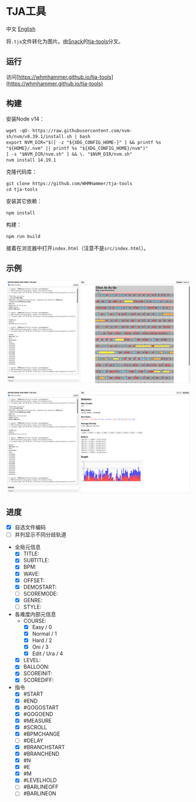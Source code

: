 # TJA工具

中文 [English](README-EN.md)

将`.tja`文件转化为图片。由[Snack](https://github.com/Snack-X)的[tja-tools](https://github.com/Snack-X/tja-tools)分叉。

## 运行

访问[https://whmhammer.github.io/tja-tools](https://whmhammer.github.io/tja-tools)

## 构建

安装Node v14：

```
wget -qO- https://raw.githubusercontent.com/nvm-sh/nvm/v0.39.1/install.sh | bash
export NVM_DIR="$([ -z "${XDG_CONFIG_HOME-}" ] && printf %s "${HOME}/.nvm" || printf %s "${XDG_CONFIG_HOME}/nvm")"
[ -s "$NVM_DIR/nvm.sh" ] && \. "$NVM_DIR/nvm.sh"
nvm install 14.19.1
```

克隆代码库：

```
git clone https://github.com/WHMHammer/tja-tools
cd tja-tools
```

安装其它依赖：

```
npm install
```

构建：

```
npm run build
```

接着在浏览器中打开`index.html`（注意不是`src/index.html`）。

## 示例

![](示例-春节序曲-谱面.png)

![](示例-春节序曲-统计.png)

## 进度

- [x] 自选文件编码
- [ ] 并列显示不同分歧轨道
- 全局元信息
    - [x] TITLE:
    - [x] SUBTITLE:
    - [x] BPM:
    - [x] WAVE:
    - [x] OFFSET:
    - [x] DEMOSTART:
    - [ ] SCOREMODE:
    - [x] GENRE:
    - [ ] STYLE:
- 各难度内部元信息
    - COURSE:
        - [x] Easy / 0
        - [x] Normal / 1
        - [x] Hard / 2
        - [x] Oni / 3
        - [x] Edit / Ura / 4
    - [x] LEVEL:
    - [x] BALLOON:
    - [x] SCOREINIT:
    - [x] SCOREDIFF:
- 指令
    - [x] #START
    - [x] #END
    - [x] #GOGOSTART
    - [x] #GOGOEND
    - [x] #MEASURE
    - [x] #SCROLL
    - [x] #BPMCHANGE
    - [ ] #DELAY
    - [x] #BRANCHSTART
    - [x] #BRANCHEND
    - [x] #N
    - [x] #E
    - [x] #M
    - [x] #LEVELHOLD
    - [ ] #BARLINEOFF
    - [ ] #BARLINEON
